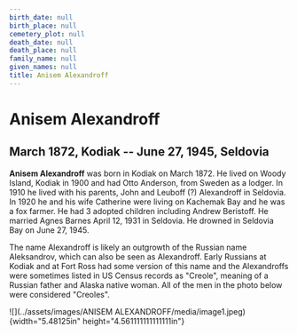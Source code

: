 ```yaml
---
birth_date: null
birth_place: null
cemetery_plot: null
death_date: null
death_place: null
family_name: null
given_names: null
title: Anisem Alexandroff
---
```


# Anisem Alexandroff

## March 1872, Kodiak -- June 27, 1945, Seldovia

**Anisem Alexandroff** was born in Kodiak on March 1872.
He lived on Woody Island, Kodiak in 1900 and had Otto Anderson, from
Sweden as a lodger. In 1910 he lived with his parents, John and Leuboff
(?) Alexandroff in Seldovia. In 1920 he and his wife Catherine were
living on Kachemak Bay and he was a fox farmer. He had 3 adopted
children including Andrew Beristoff. He married Agnes Barnes April 12,
1931 in Seldovia. He drowned in Seldovia Bay on June 27, 1945.

The name Alexandroff is likely an outgrowth of the Russian name
Aleksandrov, which can also be seen as Alexandroff. Early Russians at
Kodiak and at Fort Ross had some version of this name and the
Alexandroffs were sometimes listed in US Census records as "Creole",
meaning of a Russian father and Alaska native woman. All of the men in
the photo below were considered "Creoles".

![](../assets/images/ANISEM ALEXANDROFF/media/image1.jpeg){width="5.48125in"
height="4.561111111111111in"}
